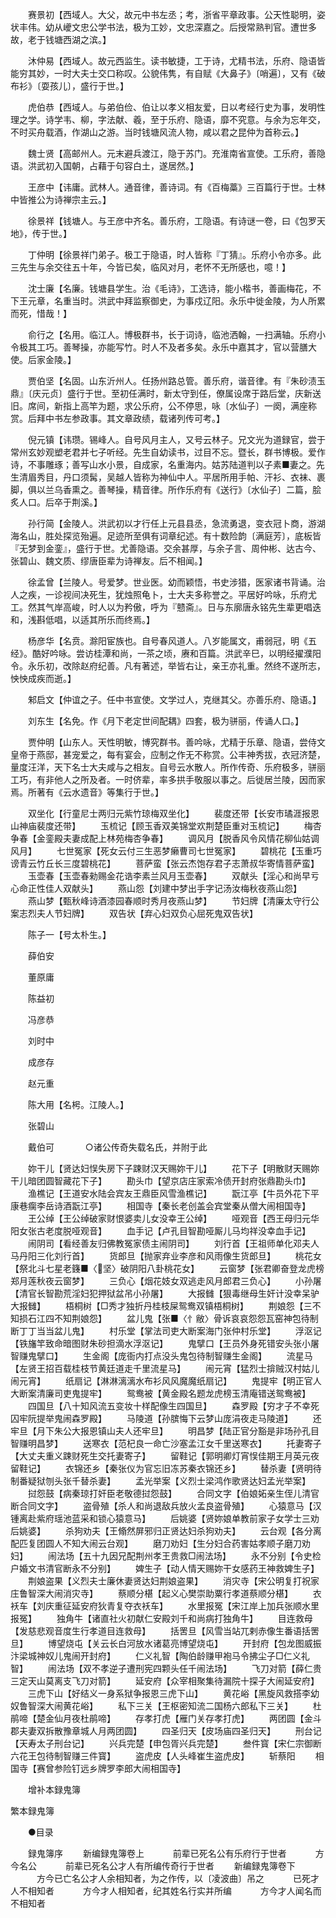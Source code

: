 <!-- { "loadSidebar": true } -->
　　赛景初【西域人。大父，故元中书左丞；考，浙省平章政事。公天性聪明，姿状丰伟。幼从巙文忠公学书法，极为工妙，文忠深嘉之。后授常熟判官。遭世多故，老于钱塘西湖之滨。】

　　沐仲易【西域人。故元西监生。读书敏捷，工于诗，尤精书法，乐府、隐语皆能穷其妙，一时大夫士交口称叹。公貌伟隽，有自赋《大鼻子》〔哨遍〕，又有《破布衫》〔耍孩儿〕，盛行于世。】

　　虎伯恭【西域人。与弟伯俭、伯让以孝义相友爱，日以考经行史为事，发明性理之学。诗学韦、柳，字法献、羲，至于乐府、隐语，靡不究意。与余为忘年交，不时买舟载酒，作湖山之游。当时钱塘风流人物，咸以君之昆仲为首称云。】

　　魏士贤【高邮州人。元末避兵渡江，隐于苏门。充淮南省宣使。工乐府，善隐语。洪武初入国朝，占藉于句容白土，遂居然。】

　　王彦中【讳庸。武林人。通音律，善诗词。有《百梅藁》三百篇行于世。士林中皆推公为诗禅宗主云。】

　　徐景祥【钱塘人。与王彦中齐名。善乐府，工隐语。有诗谜一卷，曰《包罗天地》，传于世。】

　　丁仲明【徐景祥门弟子。极工于隐语，时人皆称『丁猜』。乐府小令亦多。此三先生与余交往五十年，今皆已矣，临风对月，老怀不无所感也，噫！】

　　沈士廉【名廉。钱塘县学生。治《毛诗》，工选诗，能小楷书，善画梅花，不下王元章，名重当时。洪武中拜监察御史，为事戍辽阳。永乐中徙金陵，为人所累而死，惜哉！】

　　俞行之【名用。临江人。博极群书，长于词诗，临池洒翰，一扫满轴。乐府小令极其工巧。善琴操，亦能写竹。时人不及者多矣。永乐中嘉其才，官以营膳大使。后家金陵。】

　　贾伯坚【名固。山东沂州人。任扬州路总管。善乐府，谐音律。有『朱砂渍玉鼎』〔庆元贞〕盛行于世。至初任满时，新太守到任，僚属设席于路后堂，庆新送旧。席间，新指上高竿为题，求公乐府，公不停思，咏〔水仙子〕一阕，满座称赏。后拜中书左参政事。其文章政绩，载诸列传可考。】

　　倪元镇【讳瓒。锡峰人。自号风月主人，又号云林子。兄文光为道録官，尝于常州玄妙观塑老君并七子听经。先生自幼读书，过目不忘。暨长，群书博极。爱作诗，不事雕琢；善写山水小景，自成家，名重海内。姑苏陆道判以子素■妻之。先生清眉秀目，丹口须髯，吴越人皆称为神仙中人。平居所用手帕、汗衫、衣袜、裹脚，俱以兰乌香熏之。善琴操，精音律。所作乐府有《送行》〔水仙子〕二篇，脍炙人口。后卒于荆溪。】

　　孙行简【金陵人。洪武初以才行任上元县县丞，急流勇退，变衣冠卜商，游湖海名山，胜处探览殆遍。足迹所至俱有词章纪述。有十数险韵〔满庭芳〕，底板皆『无梦到金銮』，盛行于世。尤善隐语。交余甚厚，与余子言、周仲彬、达古今、张碧山、魏文质、缪唐臣辈为诗禅友。后不相闻。】

　　徐孟曾【兰陵人。号爱梦。世业医。幼而颖悟，书史涉猎，医家诸书背诵。治人之疾，一诊视间决死生，犹烛照龟卜，士大夫多称誉之。平居好吟咏，乐府尤工。然其气岸高峻，时人以为矜傲，呼为『戆斋』。日与东廓唐永铭先生辈更唱迭和，浅斟低唱，以适其所乐而终焉。】

　　杨彦华【名贲。滁阳宦族也。自号春风道人。八岁能属文，甫弱冠，明《五经》。酷好吟咏。尝访桂潭和尚，一茶之顷，赓和百篇。洪武辛巳，以明经擢濮阳令。永乐初，改除赵府纪善。凡有著述，举皆右让，亲王亦礼重。然终不遂所志，怏怏成疾而逝。】

　　邾启文【仲谊之子。任中书宣使。文学过人，克继其父。亦善乐府、隐语。】

　　刘东生【名免。作《月下老定世间配耦》四套，极为骈丽，传诵人口。】

　　贾仲明【山东人。天性明敏，博究群书。善吟咏，尤精于乐章、隐语，尝侍文皇帝于燕邸，甚宠爱之，每有宴会，应制之作无不称赏。公丰神秀拔，衣冠济楚，量度汪洋，天下名士大夫咸与之相友。自号云水散人。所作传奇、乐府极多，骈丽工巧，有非他人之所及者。一时侪辈，率多拱手敬服以事之。后徙居兰陵，因而家焉。所著有《云水遗音》等集行于世。】

　　双坐化【行童尼士两归元紫竹琼梅双坐化】
　　裴度还带【长安市璚涯报恩山神庙裴度还带】
　　玉梳记【顾玉香双美锦堂欢荆楚臣重对玉梳记】
　　梅杏争春【金銮殿夫妻成配上林苑梅杏争春】
　　调风月【脱香风令风情花柳仙姑调风月】
　　七世冤家【死女云付三生恶梦癞曹司七世冤家】
　　碧桃花【玉重巧谤青云竹丘长三度碧桃花】
　　菩萨蛮【张云杰饱存君子志萧叔华寄情菩萨蛮】
　　玉壶春【玉壶春勑赐金花诰李素兰风月玉壶春】
　　双献头【淫心和尚早亏心命正性佳人双献头】
　　燕山怨【刘建中梦出手字记汤汝梅秋夜燕山怨】
　　燕山梦【甄秋峰诗酒漆园春顺时秀月夜燕山梦】
　　节妇牌【清廉太守行公案志烈夫人节妇牌】
　　双告状【弃心妇双负心屈死鬼双告状】

　　陈子一【号太朴生。】

　　薛伯安

　　董原庸

　　陈益初

　　冯彦恭

　　刘时中

　　成彦存

　　赵元重

　　陈大用【名枵。江陵人。】

　　张碧山

　　戴伯可
　
　　○诸公传奇失载名氏，并附于此

　　妳干儿【贤达妇悮失房下子踈财汉天赐妳干儿】
　　花下子【明散财天赐妳干儿暗团圆智藏花下子】
　　勘头巾【望京店庄家索冷债开封府张鼎勘头巾】
　　渔樵记【王道安水陆会宾友王鼎臣风雪渔樵记】
　　翫江亭【牛员外花下平康巷瘸李岳诗酒翫江亭】
　　相国寺【秦长老创盖会宾堂秦从僧大闹相国寺】
　　王公绰【王公绰破家财恨婆卖儿女没幸王公绰】
　　哑观音【西王母归元华阳女张古老度脱哑观音】
　　血手记【卢孔目智勘哑厮儿马均祥没幸血手记】
　　闹阴司【看经善友归佛教冤家债主闹阴司】
　　刘行首【王祖师单化邓夫人马丹阳三化刘行首】
　　货郎旦【抛家弃业李彦和风雨像生货郎旦】
　　桃花女【祭北斗七星老籛■〈坚〉破阴阳八卦桃花女】
　　云窗梦【张君卿奋登龙虎榜郑月莲秋夜云窗梦】
　　三负心【烟花妓女双逃走风月郎君三负心】
　　小孙屠【清官长智勘荒淫妇犯押狱盆吊小孙屠】
　　大报雠【狠毒继母生奸计没幸呆驴大报雠】
　　梧桐树【□秀才独折丹桂枝屎鸳鸯双镇梧桐树】
　　荆娘怨【三不知损石江四不知荆娘怨】
　　盆儿鬼【张■〈忄敝〉骨诉哀哀怨怨瓦窑神包待制断丁丁当当盆儿鬼】
　　村乐堂【掌法司吏大断案海门张仲村乐堂】
　　浮沤记【铁旛竿致命暗图财朱砂担滴水浮沤记】
　　鬼擘口【王员外身死错安头张小屠智赚鬼擘口】
　　生金阁【庞衙内打点没头鬼包待制智赚生金阁】
　　流星马【左贤王招百载桂枝节黄廷道走千里流星马】
　　闹元宵【猛烈士揜贼汉村姑儿闹元宵】
　　纸扇记【淋淋漓漓水布衫风风魔魔纸扇记】
　　鬼提牢【明正官人大断案清廉司吏鬼提牢】
　　鸳鸯被【黄金殿名题龙虎榜玉清庵错送鸳鸯被】
　　四国旦【八十知风流五变妆十样配像生四国旦】
　　森罗殿【穷才子不幸死囚牢阮提举鬼闹森罗殿】
　　马陵道【孙膑悔下云梦山庞涓夜走马陵道】
　　还牢旦【月下朱公大报恩镇山夫人还牢旦】
　　明昌梦【陆正官分豁是非场孙孔目智赚明昌梦】
　　送寒衣【范杞良一命亡沙塞孟江女千里送寒衣】
　　托妻寄子【大丈夫重义踈财死生交托妻寄子】
　　留鞋记【郭明卿灯宵悮佳期王月英元夜留鞋记】
　　衣锦还乡【秦张仪为官忘旧冻苏秦衣锦还乡】
　　替杀妻【贤明待制番疑狱刎头张千替杀妻】
　　孟光举案【义烈士梁鸿作歌贤达妇孟光举案】
　　挝怨鼓【病秦琼打奸臣老敬德挝怨鼓】
　　合同文字【伯娘妬亲生侄儿清官断合同文字】
　　盗骨殖【杀人和尚退敌兵放火孟良盗骨殖】
　　心猿意马【汉锺离赴紫府瑶池蓝采和锁心猿意马】
　　后姚婆【贤妳娘单教前家子女学士三劝后姚婆】
　　杀狗劝夫【王翛然屏邪归正贤达妇杀狗劝夫】
　　云台观【各分离配匹复团圆人不知大闹云台观】
　　磨刀劝妇【生分妇合药害姑孝顺子磨刀劝妇】
　　闹法场【五十九因兄配荆州孝王贵救□闹法场】
　　永不分别【令史检户婚文书清官断永不分别】
　　婢生子【动人情天赐妳干女感药王神救婢生子】
　　荆娘盗果【义烈夫士廉休妻贤达妇荆娘盗果】
　　消灾寺【宋公明复打祝家庄鲁智深大闹消灾寺】
　　蔡顺分椹【起义心樊崇助粟行孝道蔡顺分椹】
　　衣袄车【刘庆重征延安府狄青复夺衣袄车】
　　水里报冤【宋江岸上加兵张顺水里报冤】
　　独角牛【诸直社火初献仁安殿刘千和尚病打独角牛】
　　目连救母【发慈悲观音度生行孝道目连救母】
　　括罟旦【风雪当站兀剌赤像生番语括罟旦】
　　博望烧屯【关云长白河放水诸葛亮博望烧屯】
　　开封府【包龙图威振汴梁城神奴儿鬼闹开封府】
　　仁义礼智【陶伯龄赚甲袍马令拂尘子□仁义礼智】
　　闹法场【双不孝逆子遭刑宪四颗头任千闹法场】
　　飞刀对箭【薛仁贵三定天山莫离支飞刀对箭】
　　延安府【众宰相聚集待漏院十探子大闹延安府】
　　三虎下山【好结义一身系狱争报恩三虎下山】
　　黄花峪【黑旋风救搭李幼奴鲁智深大闹黄花峪】
　　私下三关【王枢密知流二国杨六郎私下三关】
　　杜鹃啼【楚金仙月夜杜鹃啼】
　　存孝打虎【雁门关存孝打虎】
　　两团圆【金斗郡夫妻双拆散豫章城人月两团圆】
　　四圣归天【皮场庙四圣归天】
　　刑台记【天寿太子刑台记】
　　兴兵完楚【申包胥兴兵完楚】
　　叁件寳【宋仁宗御断六花王包待制智赚三件寳】
　　盗虎皮【人头峰崔生盗虎皮】
　　斩蔡阳
　　相国寺【赛曾参险钉远乡牌罗李郎大闹相国寺】

　　增补本録鬼簿








繁本録鬼簿

　　●目录

　　録鬼簿序
　　新编録鬼簿卷上
　　　前辈已死名公有乐府行于世者
　　　方今名公
　　　前辈已死名公才人有所编传奇行于世者
　　新编録鬼簿卷下
　　　方今已亡名公才人余相知者，为之作传，以〔凌波曲〕吊之
　　　已死才人不相知者
　　　方今才人相知者，纪其姓名行实并所编
　　　方今才人闻名而不相知者
